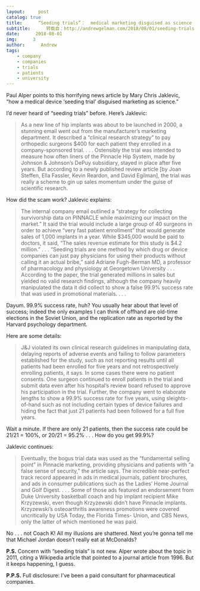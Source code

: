 ```yaml
---
layout:     post
catalog: true
title:      “Seeding trials”：  medical marketing disguised as science
subtitle:      转载自：http://andrewgelman.com/2018/08/01/seeding-trials-medical-marketing-disguised-science/
date:      2018-08-01
img:      3
author:      Andrew
tags:
    - company
    - companies
    - trials
    - patients
    - university
---
```





Paul Alper points to this horrifying news article by Mary Chris Jaklevic, “how a medical device ‘seeding trial’ disguised marketing as science.”

I’d never heard of “seeding trials” before. Here’s Jaklevic:

> As a new line of hip implants was about to be launched in 2000, a stunning email went out from the manufacturer’s marketing department. It described a “clinical research strategy” to pay orthopedic surgeons $400 for each patient they enrolled in a company-sponsored trial. . . . Ostensibly the trial was intended to measure how often liners of the Pinnacle Hip System, made by Johnson & Johnson’s DePuy subsidiary, stayed in place after five years. But according to a newly published review article [by Joan Steffen, Ella Fassler, Kevin Reardon, and David Egilman], the trial was really a scheme to gin up sales momentum under the guise of scientific research.

How did the scam work? Jaklevic explains:

> The internal company email outlined a “strategy for collecting survivorship data on PINNACLE while maximizing our impact on the market.” It said the trial would include a large group of 40 surgeons in order to achieve “very fast patient enrollment” that would generate sales of 1,000 implants in a year.
While $345,000 would be paid to doctors, it said, “The sales revenue estimate for this study is $4.2 million.” . . .
“Seeding trials are one method by which drug or device companies can just pay physicians for using their products without calling it an actual bribe,” said Adriane Fugh-Berman MD, a professor of pharmacology and physiology at Georgetown University . . .
According to the paper, the trial generated millions in sales but yielded no valid research findings, although the company heavily manipulated the data it did collect to show a false 99.9% success rate that was used in promotional materials. . . .

Dayum. 99.9% success rate, huh? You usually hear about that level of success; indeed the only examples I can think of offhand are old-time elections in the Soviet Union, and the replication rate as reported by the Harvard psychology department.

Here are some details:

> J&J violated its own clinical research guidelines in manipulating data, delaying reports of adverse events and failing to follow parameters established for the study, such as not reporting results until all patients had been enrolled for five years and not retrospectively enrolling patients, it says. In some cases there were no patient consents. One surgeon continued to enroll patients in the trial and submit data even after his hospital’s review board refused to approve his participation in the trial.
Further, the company went to elaborate lengths to show a 99.9% success rate for five years, using sleights-of-hand such as not including certain types of device failures and hiding the fact that just 21 patients had been followed for a full five years.

Wait a minute. If there are only 21 patients, then the success rate could be 21/21 = 100%, or 20/21 = 95.2% . . . How do you get 99.9%?

Jaklevic continues:

> Eventually, the bogus trial data was used as the “fundamental selling point” in Pinnacle marketing, providing physicians and patients with “a false sense of security,” the article says. The incredible near-perfect track record appeared in ads in medical journals, patient brochures, and ads in consumer publications such as the Ladies’ Home Journal and Golf Digest. . . .
Some of those ads featured an endorsement from Duke University basketball coach and hip implant recipient Mike Krzyzewski, even though Krzyzewski didn’t have Pinnacle implants. Krzyzewski’s osteoarthritis awareness promotions were covered uncritically by USA Today, the Florida Times- Union, and CBS News, only the latter of which mentioned he was paid.

No . . . not Coach K! All my illusions are shattered. Next you’re gonna tell me that Michael Jordan doesn’t really eat at McDonalds?

**P.S.** Concern with “seeding trials” is not new. Alper wrote about the topic in 2011, citing a Wikipedia article that pointed to a journal article from 1996. But it keeps happening, I guess.

**P.P.S.** Full disclosure: I’ve been a paid consultant for pharmaceutical companies.



